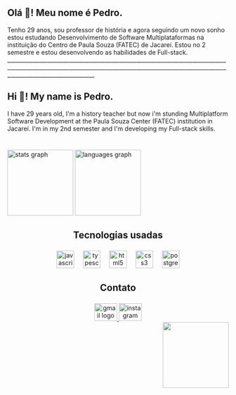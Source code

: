 <h2 align="left">Olá 👋! Meu nome é Pedro.</h2>
Tenho 29 anos, sou professor de história e agora seguindo um novo sonho estou estudando Desenvolvimento de Software Multiplataformas na instituição do Centro de Paula Souza (FATEC) de Jacareí. Estou no 2 semestre e estou desenvolvendo as habilidades de Full-stack.
___________________________________________________________________________________________________________________________________________________________________________________________

<h2 align="left">Hi 👋! My name is Pedro.</h2>
I have 29 years old, I'm a history teacher but now i'm stunding Multiplatform Software Development at the Paula Souza Center (FATEC) institution in Jacareí. I'm in my 2nd semester and I'm developing my Full-stack skills. 

###

<br clear="both">

<div align="left">
  <img src="https://github-readme-stats.vercel.app/api?username=PeedroPrado&hide_title=false&hide_rank=false&show_icons=true&include_all_commits=true&count_private=true&disable_animations=false&theme=codeSTACKr&locale=pt-br&hide_border=false" height="150" alt="stats graph"  />
  <img src="https://github-readme-stats.vercel.app/api/top-langs?username=PeedroPrado&locale=pt-br&hide_title=false&layout=compact&card_width=320&langs_count=5&theme=codeSTACKr&hide_border=false" height="150" alt="languages graph"  />
</div>

###

<h2 align="center">Tecnologias usadas</h2>

###

<div align="center">
  <img src="https://cdn.jsdelivr.net/gh/devicons/devicon/icons/javascript/javascript-original.svg" height="40" alt="javascript logo"  />
  <img width="12" />
  <img src="https://cdn.jsdelivr.net/gh/devicons/devicon/icons/typescript/typescript-original.svg" height="40" alt="typescript logo"  />
  <img width="12" />
  <img src="https://cdn.jsdelivr.net/gh/devicons/devicon/icons/html5/html5-original.svg" height="40" alt="html5 logo"  />
  <img width="12" />
  <img src="https://cdn.jsdelivr.net/gh/devicons/devicon/icons/css3/css3-original.svg" height="40" alt="css3 logo"  />
  <img width="12" />
  <img src="https://cdn.jsdelivr.net/gh/devicons/devicon/icons/postgresql/postgresql-original.svg" height="40" alt="postgresql logo"  />
</div>

###

<h2 align="center">Contato</h2>

###

<div align="center">
   <a href="mailto:pedrohenriquepradodenovaes@gmail.com" target="_blank">
    <img src="https://raw.githubusercontent.com/maurodesouza/profile-readme-generator/master/src/assets/icons/social/gmail/default.svg" width="52" height="40" alt="gmail logo"  />
  </a>
  <a href="https://www.instagram.com/oi.php/" target="_blank">
 
  <img src="https://raw.githubusercontent.com/maurodesouza/profile-readme-generator/master/src/assets/icons/social/instagram/default.svg" width="52" height="40" alt="instagram logo"  />
 </a>
</div>


<img align="right" height="150" src="https://media4.giphy.com/media/v1.Y2lkPTc5MGI3NjExenc2c2h3dnJ3cnkwZWpxbDhvODZ3ZmwxYm1iYWkxOGY2aG14ejM0ciZlcD12MV9pbnRlcm5hbF9naWZfYnlfaWQmY3Q9Zw/UspNUUlFr36n9o9dcY/giphy.gif"  />


<br clear="both">

###

